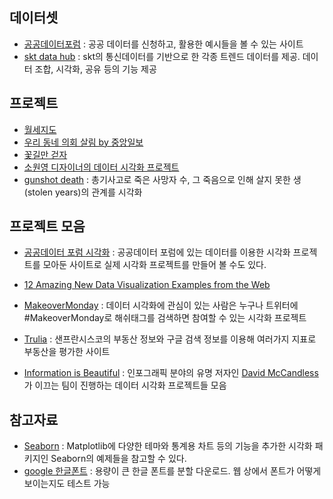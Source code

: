 ## 데이터셋

- [공공데이터포럼](https://www.data.go.kr/) : 공공 데이터를 신청하고, 활용한 예시들을 볼 수 있는 사이트
- [skt data hub](https://www.bigdatahub.co.kr/product/list.do?event_type=TPREMIUM) : skt의 통신데이터를 기반으로 한 각종 트렌드 데이터를 제공. 데이터 조합, 시각화, 공유 등의 기능 제공

## 프로젝트

- [월세지도](http://wolse.curzy.me/)
- [우리 동네 의회 살림 by 중앙일보](http://news.joins.com/DigitalSpecial/298)
- [꽃길만 걷자](https://github.com/FloweryRoads)
- [소원영 디자이너의 데이터 시각화 프로젝트](http://wonyoung.so/)
- [gunshot death](https://guns.periscopic.com/?year=2013) : 총기사고로 죽은 사망자 수, 그 죽음으로 인해 살지 못한 생(stolen years)의 관계를 시각화



## 프로젝트 모음

- [공공데이터 포럼 시각화](https://www.data.go.kr/useCase/visualization/index.do) : 공공데이터 포럼에 있는 데이터를 이용한 시각화 프로젝트를 모아둔 사이트로 실제 시각화 프로젝트를 만들어 볼 수도 있다. 

- [12 Amazing New Data Visualization Examples from the Web](https://infogram.com/blog/12-amazing-new-data-visualization-examples-web/)

- [MakeoverMonday](https://blog.naver.com/datageeks/221056662768) : 데이터 시각화에 관심이 있는 사람은 누구나 트위터에 #MakeoverMonday로 해쉬태그를 검색하면 참여할 수 있는 시각화 프로젝트

- [Trulia](https://www.trulia.com/) : 샌프란시스코의 부동산 정보와 구글 검색 정보를 이용해 여러가지 지표로 부동산을 평가한 사이트

- [Information is Beautiful](https://informationisbeautiful.net/) : 인포그래픽 분야의 유명 저자인 [David McCandless](http://www.davidmccandless.com/)가 이끄는 팀이 진행하는 데이터 시각화 프로젝트들 모음 

  
## 참고자료

- [Seaborn](http://seaborn.pydata.org/examples/) : Matplotlib에 다양한 테마와 통계용 차트 등의 기능을 추가한 시각화 패키지인 Seaborn의 예제들을 참고할 수 있다. 
- [google 한글폰트](https://googlefonts.github.io/korean/) : 용량이 큰 한글 폰트를 분할 다운로드. 웹 상에서 폰트가 어떻게 보이는지도 테스트 가능